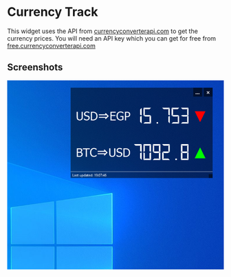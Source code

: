 # Currency Track
This widget uses the API from [currencyconverterapi.com](currencyconverterapi.com) to get the currency prices. You will need an API key which you can get for free from [free.currencyconverterapi.com](free.currencyconverterapi.com)
## Screenshots
![](screenshots/desktop_widget.png)
